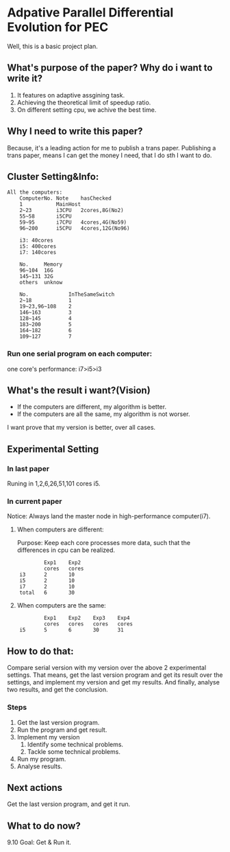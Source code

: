 # Adpative Parallel Differential Evolution for PEC
Well, this is a basic project plan.

## What's purpose of the paper? Why do i want to write it?
1. It features on adaptive assgining task.
2. Achieving the theoretical limit of speedup ratio.
3. On different setting cpu, we achive the best time.

## Why I need to write this paper?
Because, it's a leading action for me to publish a trans paper. 
Publishing a trans paper, means I can get the money I need, that I do sth I want to do.


## Cluster Setting&Info:  
```
All the computers:
	ComputerNo.	Note	hasChecked  
	1			MainHost   
	2~23		i3CPU	2cores,8G(No2)  
	55~58		i5CPU  
	59~95		i7CPU	4cores,4G(No59)  
	96~200		i5CPU	4cores,12G(No96)  
```

```
	i3: 40cores
	i5: 400cores
	i7: 140cores
```

```
	No.		Memory  
	96~104	16G  
	145~131	32G  
	others	unknow
```

```
	No.				InTheSameSwitch
	2~18			1
	19~23,96~108	2
	146~163			3
	128~145			4
	183~200			5
	164~182			6
	109~127			7
```

### Run one serial program on each computer:  
one core's performance: i7>i5>i3



## What's the result i want?(Vision)
* If the computers are different, my algorithm is better.
* If the computers are all the same, my algorithm is not worser.

I want prove that my version is better, over all cases.





## Experimental Setting
### In last paper
Runing in 1,2,6,26,51,101 cores i5.

### In current paper
Notice: Always land the master node in high-performance computer(i7).

1. When computers are different:

	Purpose: Keep each core processes more data, such that the differences in cpu can be realized.
```
			Exp1	Exp2
			cores	cores
	i3		2		10
	i5		2		10
	i7		2		10
	total	6		30
```

2. When computers are the same:
```
			Exp1	Exp2	Exp3	Exp4
			cores	cores	cores	cores
	i5		5		6		30		31
```

## How to do that:
Compare serial version with my version over the above 2 experimental settings.
That means, get the last version program and get its result over the settings, and implement my version and get my results. And finally, analyse two results, and get the conclusion.

### Steps
1. Get the last version program.
2. Run the program and get result.
3. Implement my version
	1. Identify some technical problems.
	2. Tackle some technical problems.
4. Run my program.
5. Analyse results.


## Next actions
Get the last version program, and get it run.

## What to do now?
9.10 Goal: Get & Run it.

